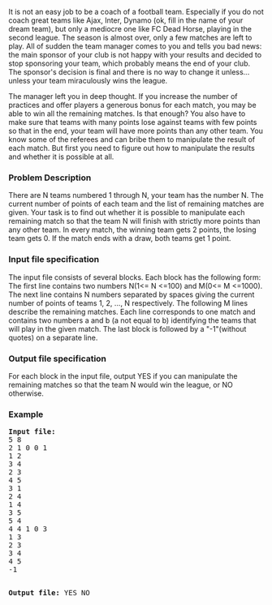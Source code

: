 <p>It is not an easy job to be a coach of a football team. Especially if you do not coach great teams like Ajax, Inter, Dynamo (ok, fill in the name of your dream team), but only a mediocre one like FC Dead Horse, playing in the second league. The season is almost over, only a few matches are left to play. All of sudden the team manager comes to you and tells you bad news: the main sponsor of your club is not happy with your results and decided to stop sponsoring your team, which probably means the end of your club. The sponsor's decision is final and there is no way to change it unless... unless your team miraculously wins the league.

</p><p>The manager left you in deep thought. If you increase the number of practices and offer players a generous bonus for each match, you may be able to win all the remaining matches. Is that enough? You also have to make sure that teams with many points lose against teams with few points so that in the end, your team will have more points than any other team. You know some of the referees and can bribe them to manipulate the result of each match. But first you need to figure out how to manipulate the results and whether it is possible at all. </p>

<h3>Problem Description</h3>
<p>There are N teams numbered 1 through N, your team has the number N. The current number of points of each team and the list of remaining matches are given. Your task is to find out whether it is possible to manipulate each remaining match so that the team N will finish with strictly more points than any other team. In every match, the winning team gets 2 points, the losing team gets 0. If the match ends with a draw, both teams get 1 point. </p>

<h3>Input file specification</h3>
<p>The input file consists of several blocks. Each block has the following form: The first line contains two numbers N(1&lt;= N &lt;=100) and M(0&lt;= M &lt;=1000). The next line contains N numbers separated by spaces giving the current number of points of teams 1, 2, ..., N respectively. The following M lines describe the remaining matches. Each line corresponds to one match and contains two numbers a and b (a not equal to b) identifying the teams that will play in the given match. The last block is followed by a "-1"(without quotes) on a separate line.</p>

<h3>Output file specification</h3>
<p>For each block in the input file, output YES if you can manipulate the remaining matches so that the team N would win the league, or NO otherwise. </p>

<h3>Example</h3>
<pre><b>Input file:</b>
5 8
2 1 0 0 1
1 2
3 4
2 3
4 5
3 1
2 4
1 4
3 5
5 4
4 4 1 0 3
1 3
2 3
3 4
4 5
-1

<b>Output file:</b>
YES
NO
</pre>